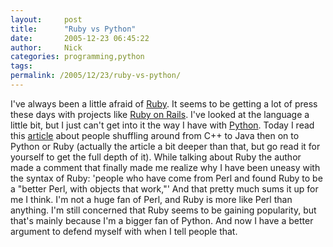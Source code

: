 ```yaml
---
layout:     post
title:      "Ruby vs Python"
date:       2005-12-23 06:45:22
author:     Nick
categories: programming,python
tags:  
permalink: /2005/12/23/ruby-vs-python/
---
```

I've always been a little afraid of [Ruby](http://www.ruby-lang.org/). It seems to be getting a lot of press these days with projects like [Ruby on Rails](http://www.rubyonrails.org/). I've looked at the language a little bit, but I just can't get into it the way I have with [Python](http://python.org). Today I read this [article](http://www.artima.com/weblogs/viewpost.jsp?thread=141312) about people shuffling around from C++ to Java then on to Python or Ruby (actually the article a bit deeper than that, but go read it for yourself to get the full depth of it). While talking about Ruby the author made a comment that finally made me realize why I have been uneasy with the syntax of Ruby: 'people who have come from Perl and found Ruby to be a "better Perl, with objects that work,"' And that pretty much sums it up for me I think. I'm not a huge fan of Perl, and Ruby is more like Perl than anything. I'm still concerned that Ruby seems to be gaining popularity, but that's mainly because I'm a bigger fan of Python. And now I have a better argument to defend myself with when I tell people that.

